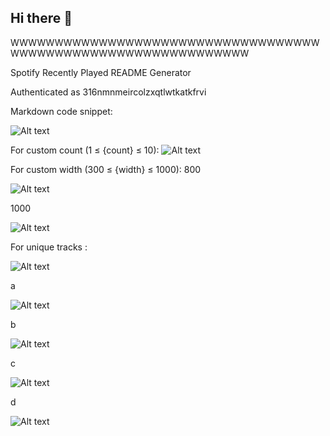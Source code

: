 ## Hi there 👋

<!--
**Nimish05Z/Nimish05Z** is a ✨ _special_ ✨ repository because its `README.md` (this file) appears on your GitHub profile.

Here are some ideas to get you started:

- 🔭 I’m currently working on ...
- 🌱 I’m currently learning ...
- 👯 I’m looking to collaborate on ...
- 🤔 I’m looking for help with ...
- 💬 Ask me about ...
- 📫 How to reach me: ...
- 😄 Pronouns: ...
- ⚡ Fun fact: ...
-->

WWWWWWWWWWWWWWWWWWWWWWWWWWWWWWWWWWWWWWWWWWWWWWWWWWWWWWWWWWWWWW

Spotify Recently Played README Generator

Authenticated as 316nmnmeircolzxqtlwtkatkfrvi

Markdown code snippet:

![Alt text](https://spotify-recently-played-readme.vercel.app/api?user=316nmnmeircolzxqtlwtkatkfrvi)

For custom count (1 ≤ {count} ≤ 10):
![Alt text](https://spotify-recently-played-readme.vercel.app/api?user=316nmnmeircolzxqtlwtkatkfrvi&count=10)

For custom width (300 ≤ {width} ≤ 1000):
800

![Alt text](https://spotify-recently-played-readme.vercel.app/api?user=316nmnmeircolzxqtlwtkatkfrvi&width=1000)

1000

![Alt text](https://spotify-recently-played-readme.vercel.app/api?user=316nmnmeircolzxqtlwtkatkfrvi&width=1000)

For unique tracks :

![Alt text](https://spotify-recently-played-readme.vercel.app/api?user=316nmnmeircolzxqtlwtkatkfrvi&unique={true|1|on|yes})

a

![Alt text](https://spotify-recently-played-readme.vercel.app/api?user=316nmnmeircolzxqtlwtkatkfrvi&unique=true)

b

![Alt text](https://spotify-recently-played-readme.vercel.app/api?user=316nmnmeircolzxqtlwtkatkfrvi&unique=1)

c

![Alt text](https://spotify-recently-played-readme.vercel.app/api?user=316nmnmeircolzxqtlwtkatkfrvi&unique=on)

d

![Alt text](https://spotify-recently-played-readme.vercel.app/api?user=316nmnmeircolzxqtlwtkatkfrvi&unique=yes)
